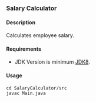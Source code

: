 ### Salary Calculator
#### Description
Calculates employee salary.
#### Requirements
- JDK Version is minimum [JDK8](https://www.oracle.com/tr/java/technologies/downloads/).

#### Usage
```
cd SalaryCalculator/src
javac Main.java
```